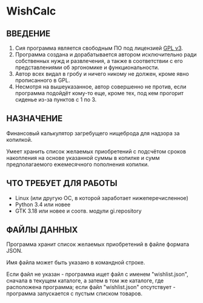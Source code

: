 # WishCalc

## ВВЕДЕНИЕ

1. Сия программа является свободным ПО под лицензией [GPL v3](https://www.gnu.org/licenses/gpl.html).
2. Программа создана и дорабатывается автором исключительно ради собственных
   нужд и развлечения, а также в соответствии с его представлениями об эргономике
   и функциональности.
3. Автор всех видал в гробу и ничего никому не должен, кроме явно
   прописанного в GPL.
4. Несмотря на вышеуказанное, автор совершенно не против, если программа
   подойдёт кому-то еще, кроме тех, под кем прогорит сиденье из-за пунктов
   с 1 по 3.

## НАЗНАЧЕНИЕ

Финансовый калькулятор загребущего нищеброда для надзора за копилкой.

Умеет хранить список желаемых приобретений с подсчётом сроков накопления
на основе указанной суммы в копилке и сумм предполагаемого ежемесячного
пополнения копилки.

## ЧТО ТРЕБУЕТ ДЛЯ РАБОТЫ

- Linux (или другую ОС, в которой заработает нижеперечисленное)
- Python 3.4 или новее
- GTK 3.18 или новее и соотв. модули gi.repository

## ФАЙЛЫ ДАННЫХ

Программа хранит список желаемых приобретений в файле формата JSON.

Имя файла может быть указано в командной строке.

Если файл не указан - программа ищет файл с именем "wishlist.json",
сначала в текущем каталоге, а затем в том же каталоге, где расположена
программа; если файл "wishlist.json" отсутствует - программа запускается
с пустым списком товаров.

